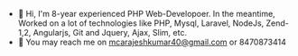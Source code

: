 - 👋 Hi, I'm 8-year experienced PHP Web-Developoer. 
     In the meantime, Worked on a lot of technologies like PHP, Mysql, Laravel, NodeJs, Zend-1,2, Angularjs, Git and Jquery, Ajax, Slim, etc.     
- 👀 You may reach me on mcarajeshkumar40@gmail.com or 8470873414
